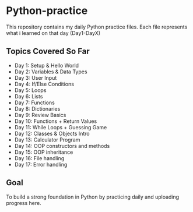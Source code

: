 # Python-practice
This repository contains my daily Python practice files.
Each file represents what i learned on that day (Day1-DayX)

## Topics Covered So Far
- Day 1: Setup & Hello World
- Day 2: Variables & Data Types
- Day 3: User Input
- Day 4: If/Else Conditions
- Day 5: Loops
- Day 6: Lists
- Day 7: Functions
- Day 8: Dictionaries
- Day 9: Review Basics
- Day 10: Functions + Return Values
- Day 11: While Loops + Guessing Game
- Day 12: Classes & Objects Intro
- Day 13: Calculator Program
- Day 14: OOP constructors and methods
- Day 15: OOP inheritance
- Day 16: File handling
- Day 17: Error handling

## Goal
To build a strong foundation in Python by practicing daily and uploading progress here.
